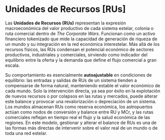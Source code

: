 # Unidades de Recursos \[RUs]

Las **Unidades de Recursos (RUs)** representan la expresión macroeconómica del valor productivo de cada sistema estelar, colonia o ruta comercial dentro de _The Corporate Wars_. Funcionan como un activo financiero tokenizado que mide la capacidad de generación de riqueza de un mundo y su integración en la red económica interestelar. Más allá de los recursos físicos, las RUs condensan el potencial económico de sectores productivos, industriales y comerciales, sirviendo como indicador del equilibrio entre la oferta y la demanda que define el flujo comercial a gran escala.

Su comportamiento es esencialmente **autoajustable** en condiciones de equilibrio: las entradas y salidas de RUs de un sistema tienden a compensarse de forma natural, manteniendo estable el valor económico de cada mundo. Solo la intervención directa, ya sea por éxito en la explotación de nuevos recursos o por colapsos en las rutas y mercados, puede alterar este balance y provocar una revalorización o depreciación de un sistema. Los mundos almacenan RUs como reserva económica, los astropuertos actúan como nodos de conversión y balance entre RU y MCr, y las rutas comerciales reflejan en tiempo real el flujo y la salud económica de las regiones. En este modelo, gestionar y alterar el balance de RUs es una de las formas más directas de intervenir sobre el valor real de un mundo o de toda una red estelar.

